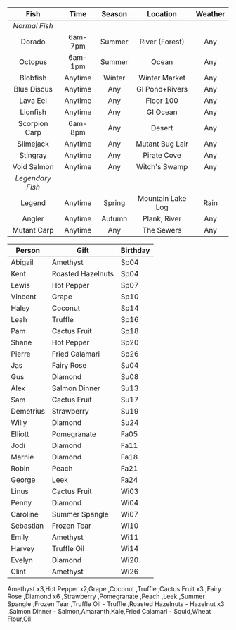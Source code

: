 Fish | Time | Season | Location | Weather
:---: | :---: | :---: | :---: | :---:
*Normal Fish* |
Dorado | 6am-7pm | Summer | River (Forest) | Any
Octopus | 6am-1pm | Summer | Ocean | Any
Blobfish | Anytime | Winter | Winter Market | Any
Blue Discus | Anytime | Any | GI Pond+Rivers | Any
Lava Eel | Anytime | Any | Floor 100 | Any
Lionfish | Anytime | Any | GI Ocean | Any
Scorpion Carp | 6am-8pm | Any | Desert | Any
Slimejack | Anytime | Any | Mutant Bug Lair | Any
Stingray | Anytime | Any | Pirate Cove | Any
Void Salmon | Anytime | Any | Witch's Swamp | Any
*Legendary Fish* |
Legend | Anytime | Spring | Mountain Lake Log | Rain
Angler | Anytime | Autumn | Plank, River | Any
Mutant Carp | Anytime | Any | The Sewers | Any

Person|Gift|Birthday
---|---|---
Abigail|Amethyst|Sp04
Kent|Roasted Hazelnuts|Sp04
Lewis|Hot Pepper|Sp07
Vincent|Grape|Sp10
Haley|Coconut|Sp14
Leah|Truffle|Sp16
Pam|Cactus Fruit|Sp18
Shane|Hot Pepper|Sp20
Pierre|Fried Calamari|Sp26
Jas|Fairy Rose|Su04
Gus|Diamond|Su08
Alex|Salmon Dinner|Su13
Sam|Cactus Fruit|Su17
Demetrius|Strawberry|Su19
Willy|Diamond|Su24
Elliott|Pomegranate|Fa05
Jodi|Diamond|Fa11
Marnie|Diamond|Fa18
Robin|Peach|Fa21
George|Leek|Fa24
Linus|Cactus Fruit|Wi03
Penny|Diamond|Wi04
Caroline|Summer Spangle|Wi07
Sebastian|Frozen Tear|Wi10
Emily|Amethyst|Wi11
Harvey|Truffle Oil|Wi14
Evelyn|Diamond|Wi20
Clint|Amethyst|Wi26
Amethyst x3,Hot Pepper x2,Grape
,Coconut
,Truffle
,Cactus Fruit x3
,Fairy Rose
,Diamond x6
,Strawberry
,Pomegranate
,Peach
,Leek
,Summer Spangle
,Frozen Tear
,Truffle Oil - Truffle
,Roasted Hazelnuts - Hazelnut x3
,Salmon Dinner - Salmon,Amaranth,Kale,Fried Calamari - Squid,Wheat Flour,Oil
